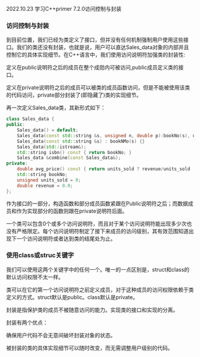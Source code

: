 2022.10.23
学习C++primer 7.2.0访问控制与封装


### 访问控制与封装
到目前位置，我们已经为类定义了接口，但并没有任何机制强制用户使用这些接口。我们的类还没有封装，也就是说，用户可以直达Sales_data对象的内部并且控制它的具体实现细节。在C++语言中，我们使用访问说明符加强类的封装性:

定义在public说明符之后的成员在整个成勋内可被访问,public成员定义类的接口。

定义在private说明符之后的成员可以被类的成员函数访问，但是不能被使用该类的代码访问，private部分封装了(即隐藏了)类的实现细节。

再一次定义Sales_data类，其新形式如下：
```c++
class Sales_data {
public: 
    Sales_data() = default;
    Sales_data(const std::string &s, unsigned n, double p):bookNo(s), units_sold(n), revenue(p*n) {}
    Sales_data(const std::string &s) : bookNMo(s) {}
    Sales_data(std::istream&);
    std::string isbn() const { return bookNo; }
    Sales_data &combine(const Sales_data&);
private:
    double avg_price() const { return units_sold ? revenue/units_sold : 0; }
    std::string bookNo;
    unsigned units_sold = 0;
    double revenue = 0.0;
};
```
作为接口的一部分，构造函数和部分成员函数紧跟在Public说明符之后；而数据成员和作为实现部分的函数则跟在private说明符后面。

一个类可以包含0个或多个访问说明符，而且对于某个访问说明符能出现多少次也没有严格限定。每个访问说明符制定了接下来成员的访问级别，其有效范围知道出现下一个访问说明符或者达到类的结尾处为止。

### 使用class或struc关键字
我们可以使用这两个关键字中的任何一个。唯一的一点区别是，struct和class的默认访问权限不太一样。

类可以在它的第一个访问说明符之前定义成员，对于这种成员的访问权限依赖于类定义的方式。struct默认是public。class默认是private。

封装是指保护类的成员不被随意访问的能力。实现类的接口和实现的分离。

封装有两个优点：

确保用户代码不会无意间破坏封装对象的状态。

被封装的类的具体实现细节可以随时改变，而无需调整用户级别的代码。

